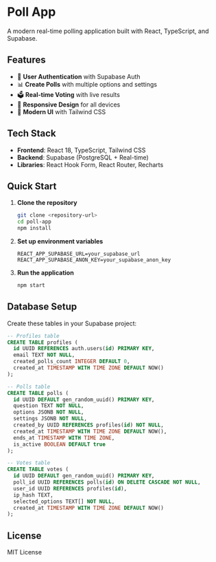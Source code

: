 # Poll App

A modern real-time polling application built with React, TypeScript, and Supabase.

## Features

- 🔐 **User Authentication** with Supabase Auth
- 📊 **Create Polls** with multiple options and settings  
- 🗳️ **Real-time Voting** with live results
- 📱 **Responsive Design** for all devices
- 🎨 **Modern UI** with Tailwind CSS

## Tech Stack

- **Frontend**: React 18, TypeScript, Tailwind CSS
- **Backend**: Supabase (PostgreSQL + Real-time)
- **Libraries**: React Hook Form, React Router, Recharts

## Quick Start

1. **Clone the repository**
   ```bash
   git clone <repository-url>
   cd poll-app
   npm install
   ```

2. **Set up environment variables**
   ```env
   REACT_APP_SUPABASE_URL=your_supabase_url
   REACT_APP_SUPABASE_ANON_KEY=your_supabase_anon_key
   ```

3. **Run the application**
   ```bash
   npm start
   ```

## Database Setup

Create these tables in your Supabase project:

```sql
-- Profiles table
CREATE TABLE profiles (
  id UUID REFERENCES auth.users(id) PRIMARY KEY,
  email TEXT NOT NULL,
  created_polls_count INTEGER DEFAULT 0,
  created_at TIMESTAMP WITH TIME ZONE DEFAULT NOW()
);

-- Polls table
CREATE TABLE polls (
  id UUID DEFAULT gen_random_uuid() PRIMARY KEY,
  question TEXT NOT NULL,
  options JSONB NOT NULL,
  settings JSONB NOT NULL,
  created_by UUID REFERENCES profiles(id) NOT NULL,
  created_at TIMESTAMP WITH TIME ZONE DEFAULT NOW(),
  ends_at TIMESTAMP WITH TIME ZONE,
  is_active BOOLEAN DEFAULT true
);

-- Votes table
CREATE TABLE votes (
  id UUID DEFAULT gen_random_uuid() PRIMARY KEY,
  poll_id UUID REFERENCES polls(id) ON DELETE CASCADE NOT NULL,
  user_id UUID REFERENCES profiles(id),
  ip_hash TEXT,
  selected_options TEXT[] NOT NULL,
  created_at TIMESTAMP WITH TIME ZONE DEFAULT NOW()
);
```

## License

MIT License 